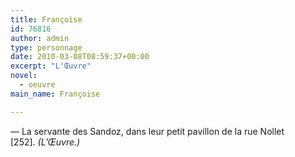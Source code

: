 ```yaml
---
title: Françoise
id: 76816
author: admin
type: personnage
date: 2010-03-08T08:59:37+00:00
excerpt: "L'Œuvre"
novel:
  - oeuvre
main_name: Françoise

---
```

— La servante des Sandoz, dans leur petit pavillon de la rue Nollet [252]. _(L&rsquo;Œuvre.)_